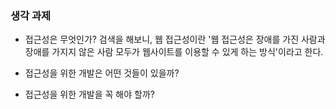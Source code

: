 ### 생각 과제

- 접근성은 무엇인가?
  검색을 해보니, 웹 접근성이란 '웹 접근성은 장애를 가진 사람과 장애를 가지지 않은 사람 모두가 웹사이트를 이용할 수 있게 하는 방식'이라고 한다.

- 접근성을 위한 개발은 어떤 것들이 있을까?

- 접근성을 위한 개발을 꼭 해야 할까?
